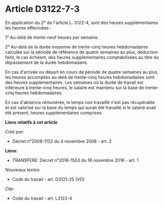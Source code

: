# Article D3122-7-3

En application du 2° de l'article L. 3122-4, sont des heures supplémentaires les heures effectuées : 

1° Au-delà de trente-neuf heures par semaine. 

2° Au-delà de la durée moyenne de trente-cinq heures hebdomadaires calculée sur la période de référence de quatre semaines au
plus, déduction faite, le cas échéant, des heures supplémentaires comptabilisées au titre du dépassement de la durée
hebdomadaire. 

En cas d'arrivée ou départ en cours de période de quatre semaines au plus, les heures accomplies au-delà de trente-cinq
heures hebdomadaires sont des heures supplémentaires. Les semaines où la durée de travail est inférieure à trente-cinq
heures, le salaire est maintenu sur la base de trente-cinq heures hebdomadaires. 

En cas d'absence rémunérée, le temps non travaillé n'est pas récupérable et est valorisé sur la base du temps qui aurait été
travaillé si le salarié avait été présent, heures supplémentaires comprises.

**Liens relatifs à cet article**

_Créé par_:

  - Décret n°2008-1132 du 4 novembre 2008 - art. 2

**Liens**:

  - TRANSFERE: Décret n°2016-1553 du 18 novembre 2016 - art. 1

_Nouveaux textes_:

  - Code du travail - art. D3121-25 (VD)

_Cite_:

  - Code du travail - art. L3122-4
